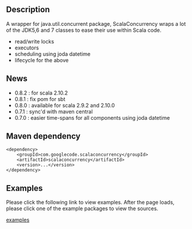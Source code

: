 ## Description ##

A wrapper for java.util.concurrent package, ScalaConcurrency wraps a lot of the JDK5,6 and 7 classes to ease their use within Scala code.

  * read/write locks
  * executors
  * scheduling using joda datetime
  * lifecycle for the above

## News ##
  * 0.8.2 : for scala  2.10.2
  * 0.8.1 : fix pom for sbt
  * 0.8.0 : available for scala 2.9.2 and 2.10.0
  * 0.7.1 : sync'd with maven central
  * 0.7.0 : easier time-spans for all components using joda datetime

## Maven dependency ##

```
<dependency>
	<groupId>com.googlecode.scalaconcurrency</groupId>
	<artifactId>scalaconcurrency</artifactId>
	<version>...</version>
</dependency>
```

## Examples ##

Please click the following link to view examples. After the page loads, please click one of the example packages to view the sources.

[examples](http://code.google.com/p/scalaconcurrency/source/browse/#git%2Fscalaconcurrency%2Fsrc%2Ftest%2Fscala%2Fcom%2Fgooglecode%2Fconcurrent%2Fexamples%2Fexecutors%253Fstate%253Dclosed)
